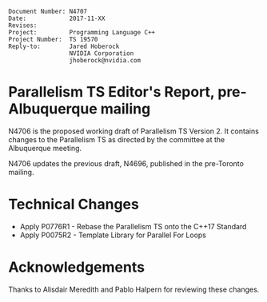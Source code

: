     Document Number: N4707
    Date:            2017-11-XX
    Revises:
    Project:         Programming Language C++
    Project Number:  TS 19570
    Reply-to:        Jared Hoberock
                     NVIDIA Corporation
                     jhoberock@nvidia.com

# Parallelism TS Editor's Report, pre-Albuquerque mailing 

N4706 is the proposed working draft of Parallelism TS Version 2. It contains changes to the Parallelism TS as directed by the committee at the Albuquerque meeting.

N4706 updates the previous draft, N4696, published in the pre-Toronto mailing.

# Technical Changes

* Apply P0776R1 - Rebase the Parallelism TS onto the C++17 Standard
* Apply P0075R2 - Template Library for Parallel For Loops

# Acknowledgements

Thanks to Alisdair Meredith and Pablo Halpern for reviewing these changes.

